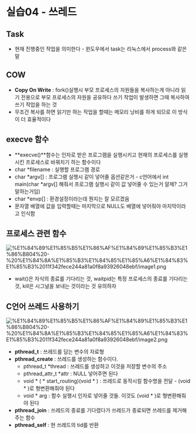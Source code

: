 # 실습04 - 쓰레드

## Task

- 현재 진행중인 작업을 의미한다 - 윈도우에서 task는 리눅스에서 process와 같은 말

## COW

- **Copy On Write** : fork()실행시 부모 프로세스의 자원들을 복사하는게 아니라 읽기 전용으로 부모 프로세스의 자원을 공유하다 쓰기 작업이 발생하면 그때 복사하여 쓰기 작업을 하는 것
- 무조건 복사를 하면 읽기만 하는 작업을 할때는 메모리 낭비를 하게 되므로 이 방식이 더 효율적이다

## execve 함수

- **execve()**함수는 인자로 받은 프로그램을 실행시키고 현재의 프로세스를 실행시킨 프로세스로 바꿔치기 하는 함수이다
- char *filename : 실행할 프로그램 경로
- char *argv[] : 프로그램 실행시 같이 넣어줄 옵션같은거 - c언어에서 int main(char *argv[] 해줘서 프로그램 실행시 같이 값 넣어줄 수 있는거 알제? 그거 말하는거임)
- char *envp[] : 환경설정이라는데 뭔지는 잘 모르겠음
- 문자열 배열에 값을 입력할때는 마지막으로 NULL도 배열에 넣어줘야 마지막이라고 인식함

## 프로세스 관련 함수

![%E1%84%89%E1%85%B5%E1%86%AF%E1%84%89%E1%85%B3%E1%86%B804%20-%20%E1%84%8A%E1%85%B3%E1%84%85%E1%85%A6%E1%84%83%E1%85%B3%2011f342fece244a81a0f8a93926048ebf/image1.png](%E1%84%89%E1%85%B5%E1%86%AF%E1%84%89%E1%85%B3%E1%86%B804%20-%20%E1%84%8A%E1%85%B3%E1%84%85%E1%85%A6%E1%84%83%E1%85%B3%2011f342fece244a81a0f8a93926048ebf/image1.png)

- wait()은 자식의 종료를 기다리는 것, waitpid는 특정 프로세스의 종료를 기다리는 것, kill은 시그널을 보내는 것이라는 것 유의하자

## C언어 쓰레드 사용하기

![%E1%84%89%E1%85%B5%E1%86%AF%E1%84%89%E1%85%B3%E1%86%B804%20-%20%E1%84%8A%E1%85%B3%E1%84%85%E1%85%A6%E1%84%83%E1%85%B3%2011f342fece244a81a0f8a93926048ebf/image2.png](%E1%84%89%E1%85%B5%E1%86%AF%E1%84%89%E1%85%B3%E1%86%B804%20-%20%E1%84%8A%E1%85%B3%E1%84%85%E1%85%A6%E1%84%83%E1%85%B3%2011f342fece244a81a0f8a93926048ebf/image2.png)

- **pthread_t** : 쓰레드를 담는 변수의 자료형
- **pthread_create** : 쓰레드를 생성하는 함수이다.
    - pthread_t *thread : 쓰레드를 생성하고 이것을 저장할 변수의 주소
    - pthread_attr_t *attr : NULL 넣어주면 된다
    - void * ( * start_routing)(void * ) : 쓰레드로 동작시킬 함수명을 전달 - (void * )로 형변환해줘야 된다
    - void * arg : 함수 실행시 인자로 넣어줄 것들. 이것도 (void * )로 형변환해줘야 된다
- **pthread_join** : 쓰레드의 종료를 기다렸다가 쓰레드가 종료되면 쓰레드를 제거해주는 함수
- **pthread_self** : 현 쓰레드의 tid를 반환